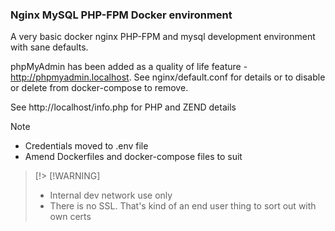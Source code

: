 ### Nginx MySQL PHP-FPM Docker environment

A very basic docker nginx PHP-FPM and mysql development environment with sane defaults.

phpMyAdmin has been added as a quality of life feature -  http://phpmyadmin.localhost.
See nginx/default.conf for details or to disable or delete from docker-compose to remove.

See http://localhost/info.php for PHP and ZEND details

> [!NOTE]
> * Credentials moved to .env file
> * Amend Dockerfiles and docker-compose files to suit

> [!> [!WARNING]
> * Internal dev network use only
> * There is no SSL. That's kind of an end user thing to sort out with own certs

